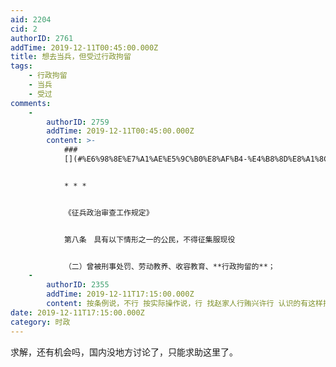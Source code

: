 ```yaml
---
aid: 2204
cid: 2
authorID: 2761
addTime: 2019-12-11T00:45:00.000Z
title: 想去当兵，但受过行政拘留
tags:
    - 行政拘留
    - 当兵
    - 受过
comments:
    -
        authorID: 2759
        addTime: 2019-12-11T00:45:00.000Z
        content: >-
            ###
            [](#%E6%98%8E%E7%A1%AE%E5%9C%B0%E8%AF%B4-%E4%B8%8D%E8%A1%8C)明确地说，不行。


            * * *


            《征兵政治审查工作规定》


            第八条　具有以下情形之一的公民，不得征集服现役


            （二）曾被刑事处罚、劳动教养、收容教育、**行政拘留的**；
    -
        authorID: 2355
        addTime: 2019-12-11T17:15:00.000Z
        content: 按条例说，不行 按实际操作说，行 找赵家人行贿兴许行 认识的有这样搞得
date: 2019-12-11T17:15:00.000Z
category: 时政
---
```


求解，还有机会吗，国内没地方讨论了，只能求助这里了。
